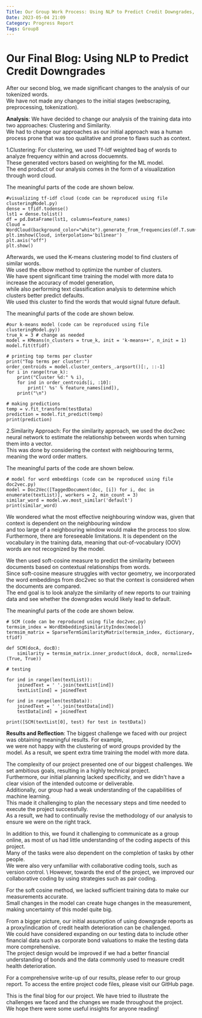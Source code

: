 ```yaml
---
Title: Our Group Work Process: Using NLP to Predict Credit Downgrades, Part III (by "Group 8")
Date: 2023-05-04 21:09
Category: Progress Report
Tags: Group8
---
```


# Our Final Blog: Using NLP to Predict Credit Downgrades

After our second blog, we made significant changes to the analysis of our tokenized words. \
We have not made any changes to the initial stages (webscraping, preprocessing, tokenization).


**Analysis**: We have decided to change our analysis of the training data into two approaches: Clustering and Similarity. \
We had to change our approaches as our initial approach was a human process prone that was too qualitative and prone to flaws such as context.

1.Clustering: For clustering, we used Tf-Idf weighted bag of words to analyze frequency within and across docuemnts. \
These generated vectors based on weighting for the ML model. \
The end product of our analysis comes in the form of a visualization through word cloud.
 
The meaningful parts of the code are shown below.

```
#visualizing tf-idf cloud (code can be reproduced using file clusteringModel.py)
dense = tfidf.todense()
lst1 = dense.tolist()
df = pd.DataFrame(lst1, columns=feature_names)
Cloud = WordCloud(background_color="white").generate_from_frequencies(df.T.sum(axis=1))
plt.imshow(Cloud, interpolation='bilinear')
plt.axis("off")
plt.show()
```

Afterwards, we used the K-means clustering model to find clusters of similar words. \
We used the elbow method to optimize the number of clusters.\
We have spent significant time training the model with more data to increase the accuracy of model generation, \
while also performing text classification analysis to determine which clusters better predict defaults. \
We used this cluster to find the words that would signal future default.

The meaningful parts of the code are shown below.

```
#our k-means model (code can be reproduced using file clusteringModel.py))
true_k = 3 # change as needed
model = KMeans(n_clusters = true_k, init = 'k-means++', n_init = 1)
model.fit(tfidf)

# printing top terms per cluster
print("Top terms per cluster:")
order_centroids = model.cluster_centers_.argsort()[:, ::-1]
for i in range(true_k):
    print("Cluster %d:" % i),
    for ind in order_centroids[i, :10]:
        print(' %s' % feature_names[ind]),
    print("\n")
    
# making predictions
temp = v.fit_transform(testData)
prediction = model.fit_predict(temp)
print(prediction)
```


2.Similarity Approach: For the similarity approach, we used the doc2vec neural network to estimate the relationship between words when turning them into a vector. \
This was done by considering the context with neighbouring terms, meaning the word order matters.

The meaningful parts of the code are shown below.

```
# model for word embeddings (code can be reproduced using file doc2vec.py)
model = Doc2Vec([TaggedDocument(doc, [i]) for i, doc in enumerate(textList)], workers = 2, min_count = 3)
similar_word = model.wv.most_similar('default')
print(similar_word)
```

We wondered what the most effective neighbouring window was, given that context is dependent on the neighbouring window \
and too large of a neighbouring window would make the process too slow.\
Furthermore, there are foreseeable limitations. It is dependent on the vocabulary in the training data, meaning that out-of-vocabulary (OOV) words are not recognized by the model.

We then used soft-cosine measure to predict the similarity between documents based on contextual relationships from words. \
Since soft-cosine measure struggles with vector geometry, we incorporated the word embeddings from doc2vec so that the context is considered when the documents are compared. \
The end goal is to look analyze the similarity of new reports to our training data and see whether the downgrades would likely lead to default.

The meaningful parts of the code are shown below.

```
# SCM (code can be reproduced using file doc2vec.py)
termsim_index = WordEmbeddingSimilarityIndex(model)
termsim_matrix = SparseTermSimilarityMatrix(termsim_index, dictionary, tfidf)

def SCM(docA, docB):
    similarity = termsim_matrix.inner_product(docA, docB, normalized=(True, True))
    
# testing

for ind in range(len(textList)):
    joinedText = ' '.join(textList[ind])
    textList[ind] = joinedText
    
for ind in range(len(testData)):
    joinedText = ' '.join(testData[ind])
    testData[ind] = joinedText

print([SCM(textList[0], test) for test in testData])
```

**Results and Reflection**:
The biggest challenge we faced with our project was obtaining meaningful results. For example, \
we were not happy with the clustering of word groups provided by the model. As a result, we spent extra time training the model with more data.

The complexity of our project presented one of our biggest challenges. We set ambitious goals, resulting in a highly technical project. \
Furthermore, our initial planning lacked specificity, and we didn't have a clear vision of the intended outcome or deliverable. \
Additionally, our group had a weak understanding of the capabilities of machine learning. \
This made it challenging to plan the necessary steps and time needed to execute the project successfully. \
As a result, we had to continually revise the methodology of our analysis to ensure we were on the right track.

In addition to this, we found it challenging to communicate as a group online, as most of us had little understanding of the coding aspects of this project. \
Many of the tasks were also dependent on the completion of tasks by other people. \
We were also very unfamiliar with collaborative coding tools, such as version control. \ 
However, towards the end of the project, we improved our collaborative coding by using strategies such as pair coding.

For the soft cosine method, we lacked sufficient training data to make our measurements accurate. \
Small changes in the model can create huge changes in the measurement, making uncertainty of this model quite big.

From a bigger picture, our initial assumption of using downgrade reports as a proxy/indication of credit health deterioration can be challenged. \
We could have considered expanding on our testing data to include other financial data such as corporate bond valuations to make the testing data more comprehensive. \
The project design would be improved if we had a better financial understanding of bonds and the data commonly used to measure credit health deterioration.

For a comprehensive write-up of our results, please refer to our group report. To access the entire project code files, please visit our GitHub page.

This is the final blog for our project. We have tried to illustrate the challenges we faced and the changes we made throughout the project. \
We hope there were some useful insights for anyone reading!




